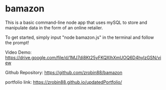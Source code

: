# bamazon


This is a basic command-line node app that uses mySQL to store and manipulate data in the form of an online retailer. 

To get started, simply input "node bamazon.js" in the terminal and follow the prompt! 




Video Demo: https://drive.google.com/file/d/1MJ7di8Kt25yFKQXlhXmUOQ6D4hylzGSN/view


Github Repository: https://github.com/zrobin88/bamazon


portfolio link: https://zrobin88.github.io/updatedPortfolio/